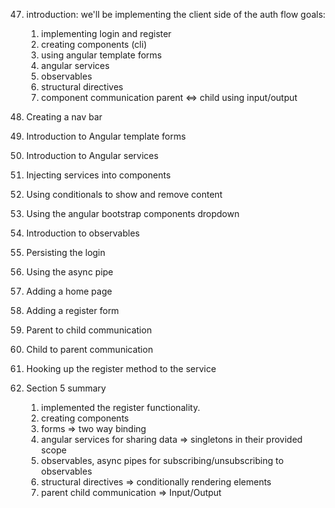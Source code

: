 47. introduction:
    we'll be implementing the client side of the auth flow
    goals:
    1. implementing login and register
    2. creating components (cli)
    3. using angular template forms
    4. angular services
    5. observables
    6. structural directives
    7. component communication parent <=> child using input/output

48. Creating a nav bar
49. Introduction to Angular template forms
50. Introduction to Angular services
51. Injecting services into components
52. Using conditionals to show and remove content
53. Using the angular bootstrap components dropdown
54. Introduction to observables
55. Persisting the login
56. Using the async pipe
57. Adding a home page
58. Adding a register form
59. Parent to child communication
60. Child to parent communication
61. Hooking up the register method to the service
62. Section 5 summary

    1. implemented the register functionality.
    2. creating components
    3. forms => two way binding
    4. angular services for sharing data => singletons in their provided scope
    5. observables, async pipes for subscribing/unsubscribing to observables
    6. structural directives => conditionally rendering elements 
    7. parent child communication => Input/Output




